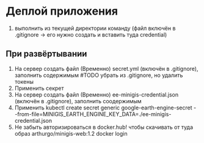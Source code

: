 # Деплой приложения

1. выполнить из текущей директории команду (файл включён в .gitignore -> его нужно создать и вставить туда credential)

## При развёртывании
1. На сервер создать файл (Временно) secret.yml (включён в .gitignore), заполнить содержимым #TODO убрать из .gitignore, но удалить токены
2. Применить секрет
3. На сервер создать файл (Временно) ee-minigis-credential.json (включён в .gitignore), заполнить соодержимым
4. Применить kubectl create secret generic google-earth-engine-secret --from-file=MINIGIS_EARTH_ENGINE_KEY_DATA=./ee-minigis-credential.json
5. Не забыть авторизироваться в docker.hub! чтобы скачивать от туда образ arthurgo/minigis-web:1.2 docker login
